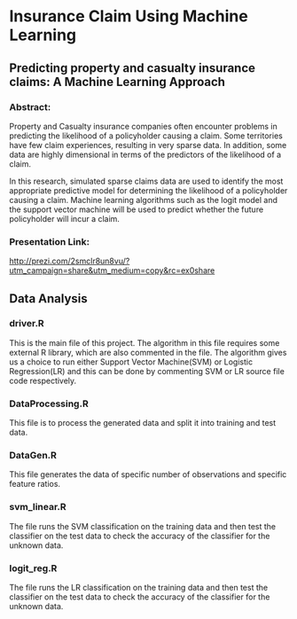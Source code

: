 # Insurance Claim Using Machine Learning

## Predicting property and casualty insurance claims: A Machine Learning Approach

### Abstract:

Property and Casualty insurance companies often encounter problems in predicting the likelihood of a policyholder causing a claim. 
Some territories have few claim experiences, resulting in very sparse data. In addition, some data are highly dimensional in terms
of the predictors of the likelihood of a claim. 

In this research, simulated sparse claims data are used to identify the most appropriate predictive model for determining the likelihood
of a policyholder causing a claim. Machine learning algorithms such as the logit model and the support vector machine will be used to 
predict whether the future policyholder will incur a claim.


### Presentation Link:
http://prezi.com/2smclr8un8vu/?utm_campaign=share&utm_medium=copy&rc=ex0share


## Data Analysis

### driver.R 
This is the main file of this project. The algorithm in this file requires some external R library, which are also commented in the file.
The algorithm gives us a choice to run either Support Vector Machine(SVM) or Logistic Regression(LR) and this can be done by commenting
SVM  or LR source file code respectively.


### DataProcessing.R
This file is to process the generated data and split it into training and test data.
 
### DataGen.R
This file generates the data of specific number of observations and specific feature ratios. 

### svm_linear.R
The file runs the SVM classification on the training data and then test the classifier on the test data to check the accuracy of the
classifier for the unknown data.

### logit_reg.R
The file runs the LR classification on the training data and then test the classifier on the test data to check the accuracy of the
classifier for the unknown data.
